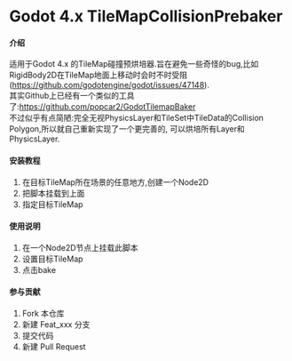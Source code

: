 # Godot 4.x TileMapCollisionPrebaker

#### 介绍
适用于Godot 4.x 的TileMap碰撞预烘培器.旨在避免一些奇怪的bug,比如RigidBody2D在TileMap地面上移动时会时不时受阻(https://github.com/godotengine/godot/issues/47148).<br>
其实Github上已经有一个类似的工具了:https://github.com/popcar2/GodotTilemapBaker<br>
不过似乎有点简陋:完全无视PhysicsLayer和TileSet中TileData的Collision Polygon,所以就自己重新实现了一个更完善的,
可以烘培所有Layer和PhysicsLayer.

#### 安装教程

1.   在目标TileMap所在场景的任意地方,创建一个Node2D
2.   把脚本挂载到上面
3.   指定目标TileMap
[](http://![教程GIF](tutorial.gif))

#### 使用说明

1.  在一个Node2D节点上挂载此脚本
2.  设置目标TileMap
3.  点击bake

#### 参与贡献

1.  Fork 本仓库
2.  新建 Feat_xxx 分支
3.  提交代码
4.  新建 Pull Request
